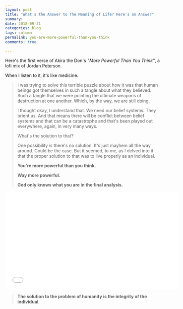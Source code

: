 ```yaml
---
layout: post
title: "What's the Answer to The Meaning of Life? Here's an Answer"
summary: 
date: 2018-09-21
categories: blog
tags: column
permalink: you-are-more-powerful-than-you-think
comments: true

---
```


Here's the first verse of Akira the Don's *"More Powerful Than You Think"*, a lofi mix of Jordan Peterson. 

When I listen to it, it's like medicine. 

> I was trying to solve this terrible puzzle about how it was that human beings got themselves in such a tangle about what they believed. Such a tangle that we were pointing the ultimate weapons of destruction at one another. Which, by the way, we are still doing. 
> 
> I thought okay, I understand that. We need our belief systems. They orient us. And that means there will be conflict between belief systems and that can be a catastrophe and that's been played out everywhere, again, in very many ways. 
> 
> What's the solution to that?
> 
> One possibility is there's no solution. It's just mayhem all the way around. Could be the case. But it seemed, to me, as I delved into it that the proper solution to that was to live properly as an individual. 
> 
> **You're more powerful than you think.**
> 
> **Way more powerful.** 
> 
> **God only knows what you are in the final analysis.** 


<iframe width="560" height="315" src="//www.youtube.com/embed/U-1DY0OVvew?start=3652" frameborder="0"> </iframe>


> **The solution to the problem of humanity is the integrity of the individual.**
